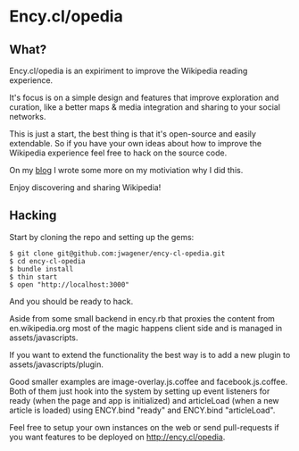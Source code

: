 # Ency.cl/opedia

## What?

Ency.cl/opedia is an expiriment to improve the Wikipedia reading experience.

It's focus is on a simple design and features that improve exploration and curation, like a better maps &amp; media integration and sharing to your social networks.

This is just a start, the best thing is that it's open-source and easily extendable. So if you have your own ideas about how to improve the Wikipedia experience feel free to hack on the source code.

On my <a href="http://lolcat.biz/" target="_blank">blog</a> I wrote some more on my motiviation why I did this.

Enjoy discovering and sharing Wikipedia!

## Hacking

Start by cloning the repo and setting up the gems:

    $ git clone git@github.com:jwagener/ency-cl-opedia.git
    $ cd ency-cl-opedia
    $ bundle install
    $ thin start
    $ open "http://localhost:3000"

And you should be ready to hack.

Aside from some small backend in ency.rb that proxies the content from en.wikipedia.org
most of the magic happens client side and is managed in assets/javascripts.

If you want to extend the functionality the best way is to add a new plugin to assets/javascripts/plugin.

Good smaller examples are image-overlay.js.coffee and facebook.js.coffee.
Both of them just hook into the system by setting up event listeners for ready (when the page and app is initialized) and articleLoad (when a new article is loaded) using ENCY.bind "ready" and ENCY.bind "articleLoad".

Feel free to setup your own instances on the web or send pull-requests if you want features to be deployed on http://ency.cl/opedia.
